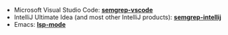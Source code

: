 - Microsoft Visual Studio Code: [**<i class="fas fa-external-link fa-xs"></i> semgrep-vscode**](https://marketplace.visualstudio.com/items?itemName=semgrep.semgrep)
- IntelliJ Ultimate Idea (and most other IntelliJ products): [**<i class="fas fa-external-link fa-xs"></i> semgrep-intellij**](https://plugins.jetbrains.com/plugin/22622-semgrep)
- Emacs: [**<i class="fas fa-external-link fa-xs"></i> lsp-mode**](https://github.com/emacs-lsp/lsp-mode)
